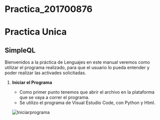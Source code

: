 # Practica_201700876


# Practica Unica 
## SimpleQL                                         


Bienvenidos a la práctica de Lenguajes en este manual veremos como utilizar el programa realizado, 
para que el usuario lo pueda entender y poder realizar las activades solicitadas.


1.  **Iniciar el Programa**

      * Como primer punto tenemos que abrir el archivo en la plataforma que se vaya a correr el programa.
      * Se utilizo el programa de Visual Estudio Code, con Python y Html. 
      
      
      
      
      ![Iniciarprograma](https://user-images.githubusercontent.com/69007766/92050074-615b7280-ed49-11ea-9981-276e67072454.png)



